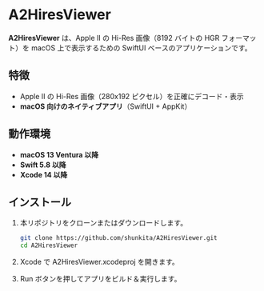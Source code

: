 # A2HiresViewer

**A2HiresViewer** は、Apple II の Hi-Res 画像（8192 バイトの HGR フォーマット）を macOS 上で表示するための SwiftUI ベースのアプリケーションです。

## 特徴

- Apple II の Hi-Res 画像（280x192 ピクセル）を正確にデコード・表示
- **macOS 向けのネイティブアプリ**（SwiftUI + AppKit）


## 動作環境

- **macOS 13 Ventura 以降**
- **Swift 5.8 以降**
- **Xcode 14 以降**

## インストール

1. 本リポジトリをクローンまたはダウンロードします。

   ```sh
   git clone https://github.com/shunkita/A2HiresViewer.git
   cd A2HiresViewer
2. Xcode で A2HiresViewer.xcodeproj を開きます。
3. Run ボタンを押してアプリをビルド＆実行します。　
